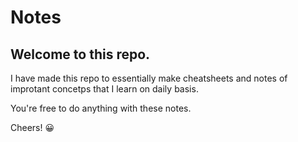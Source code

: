# Notes
## Welcome to this repo.

I have made this repo to essentially make cheatsheets and notes of improtant concetps that I learn on daily basis.

You're free to do anything with these notes.

Cheers! 😀
